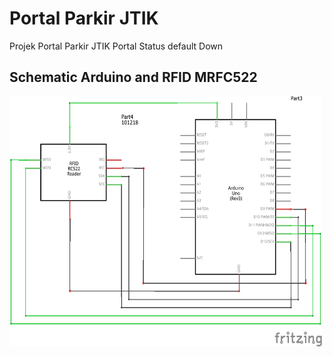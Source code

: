 # Portal Parkir JTIK
Projek Portal Parkir JTIK
Portal Status default Down

## Schematic Arduino and RFID MRFC522
<img src="Arduino_to_RFID.png" alt="Arduino to RFID" width="500" height="400">
